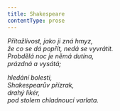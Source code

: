 ```yaml
---
title: Shakespeare
contentType: prose
---
```


_Přitažlivost, jako ji zná hmyz,  
že co se dá popřít, nedá se vyvrátit.  
Probdělá noc je němá dutina,  
prázdná a vysátá;_

_hledání bolesti,  
Shakespearův přízrak,  
drahý likér,  
pod stolem chladnoucí varlata._
